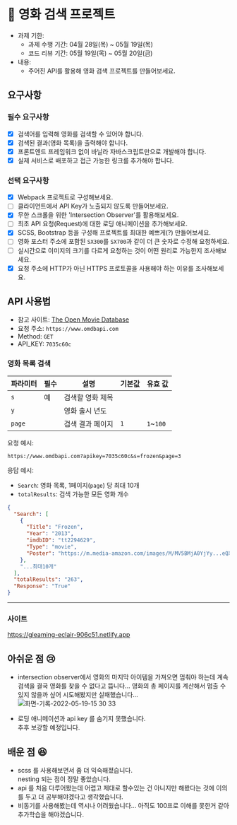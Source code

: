# 🎥 영화 검색 프로젝트

- 과제 기한:
  - 과제 수행 기간: 04월 28일(목) ~ 05월 19일(목)
  - 코드 리뷰 기간: 05월 19일(목) ~ 05월 20일(금)
- 내용:
  - 주어진 API를 활용해 영화 검색 프로젝트를 만들어보세요.

## 요구사항

### 필수 요구사항

- [x] 검색어를 입력해 영화를 검색할 수 있어야 합니다.
- [x] 검색된 결과(영화 목록)을 출력해야 합니다.
- [x] 프론트엔드 프레임워크 없이 바닐라 자바스크립트만으로 개발해야 합니다.
- [x] 실제 서비스로 배포하고 접근 가능한 링크를 추가해야 합니다.

### 선택 요구사항

- [x] Webpack 프로젝트로 구성해보세요.
- [ ] 클라이언트에서 API Key가 노출되지 않도록 만들어보세요.
- [x] 무한 스크롤을 위한 'Intersection Observer'를 활용해보세요.
- [ ] 최초 API 요청(Request)에 대한 로딩 애니메이션을 추가해보세요.
- [x] SCSS, Bootstrap 등을 구성해 프로젝트를 최대한 예쁘게(?) 만들어보세요.
- [ ] 영화 포스터 주소에 포함된 `SX300`를 `SX700`과 같이 더 큰 숫자로 수정해 요청하세요.
- [ ] 실시간으로 이미지의 크기를 다르게 요청하는 것이 어떤 원리로 가능한지 조사해보세요.
- [x] 요청 주소에 HTTP가 아닌 HTTPS 프로토콜을 사용해야 하는 이유를 조사해보세요.

## API 사용법

- 참고 사이트: [The Open Movie Database](http://www.omdbapi.com/)
- 요청 주소: `https://www.omdbapi.com`
- Method: `GET`
- API_KEY: `7035c60c`

### 영화 목록 검색

| 파라미터 | 필수 | 설명             | 기본값 | 유효 값   |
| -------- | ---- | ---------------- | ------ | --------- |
| `s`      | 예   | 검색할 영화 제목 |        |
| `y`      |      | 영화 출시 년도   |        |
| `page`   |      | 검색 결과 페이지 | `1`    | `1`~`100` |

요청 예시:

```url
https://www.omdbapi.com?apikey=7035c60c&s=frozen&page=3
```

응답 예시:

- `Search`: 영화 목록, 1페이지(`page`) 당 최대 10개
- `totalResults`: 검색 가능한 모든 영화 개수

```json
{
  "Search": [
    {
      "Title": "Frozen",
      "Year": "2013",
      "imdbID": "tt2294629",
      "Type": "movie",
      "Poster": "https://m.media-amazon.com/images/M/MV5BMjA0YjYy...eQXVyNDg4NjY5OTQ@._V1_SX300.jpg"
    },
    "...최대10개"
  ],
  "totalResults": "263",
  "Response": "True"
}
```

---

### 사이트

https://gleaming-eclair-906c51.netlify.app

## 아쉬운 점 😢

- intersection observer에서 영화의 마지막 아이템을 가져오면 멈춰야 하는데 계속 검색을 결국 영화를 찾을 수 없다고 뜹니다... 영화의 총 페이지를 계산해서 멈출 수 있지 않을까 싶어 시도해봤지만 실패했습니다...
  ![화면-기록-2022-05-19-15 30 33](https://user-images.githubusercontent.com/57033026/169225673-c9c520b6-85a5-4a6e-9a6d-2ce6e01c22b4.gif)

- 로딩 애니메이션과 api key 를 숨기지 못했습니다.  
  추후 보강할 예정입니다.

## 배운 점 😆

- scss 를 사용해보면서 좀 더 익숙해졌습니다.  
  nesting 되는 점이 정말 좋았습니다.
- api 를 처음 다루어봤는데 어렵고 제대로 할수있는 건 아니지만 해봤다는 것에 이의를 두고 더 공부해야겠다고 생각했습니다.
- 비동기를 사용해봤는데 역시나 어려웠습니다... 아직도 100프로 이해를 못한거 같아 추가학습을 해야겠습니다.
